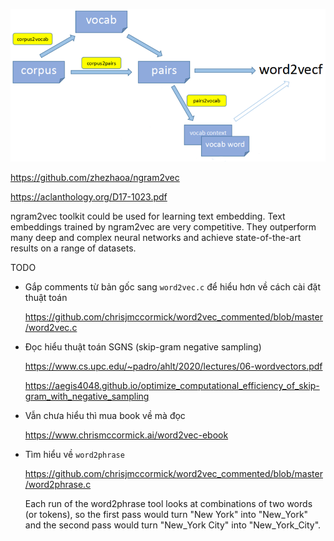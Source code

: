 ![](ngram2vec.png) 

https://github.com/zhezhaoa/ngram2vec

https://aclanthology.org/D17-1023.pdf

ngram2vec toolkit could be used for learning text embedding. Text embeddings trained by ngram2vec are very competitive. They outperform many deep and complex neural networks and achieve state-of-the-art results on a range of datasets. 


TODO

* Gắp comments từ bản gốc sang `word2vec.c` để hiểu hơn về cách cài đặt thuật toán

  https://github.com/chrisjmccormick/word2vec_commented/blob/master/word2vec.c


* Đọc hiểu thuật toán SGNS (skip-gram negative sampling)

  https://www.cs.upc.edu/~padro/ahlt/2020/lectures/06-wordvectors.pdf

  https://aegis4048.github.io/optimize_computational_efficiency_of_skip-gram_with_negative_sampling


* Vẫn chưa hiểu thì mua book về mà đọc

  https://www.chrismccormick.ai/word2vec-ebook


* Tìm hiểu về `word2phrase`

  https://github.com/chrisjmccormick/word2vec_commented/blob/master/word2phrase.c

	Each run of the word2phrase tool looks at combinations of two words (or tokens), so the first pass would turn "New York" into "New_York" and the second pass would turn "New_York City" into "New_York_City".


